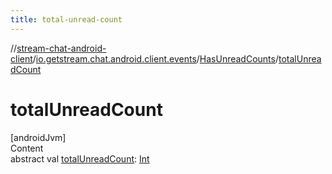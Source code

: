 ```yaml
---
title: total-unread-count
---
```

//[stream-chat-android-client](../../../index.md)/[io.getstream.chat.android.client.events](../index.md)/[HasUnreadCounts](index.md)/[totalUnreadCount](totalUnreadCount.md)



# totalUnreadCount  
[androidJvm]  
Content  
abstract val [totalUnreadCount](totalUnreadCount.md): [Int](https://kotlinlang.org/api/latest/jvm/stdlib/kotlin/-int/index.html)  



